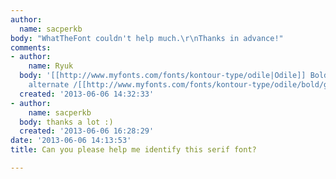 ```yaml
---
author:
  name: sacperkb
body: "WhatTheFont couldn't help much.\r\nThanks in advance!"
comments:
- author:
    name: Ryuk
  body: '[[http://www.myfonts.com/fonts/kontour-type/odile|Odile]] Bold using the
    alternate /[[http://www.myfonts.com/fonts/kontour-type/odile/bold/glyphs.html#glyphs/576830/656|a]]'
  created: '2013-06-06 14:32:33'
- author:
    name: sacperkb
  body: thanks a lot :)
  created: '2013-06-06 16:28:29'
date: '2013-06-06 14:13:53'
title: Can you please help me identify this serif font?

---
```

